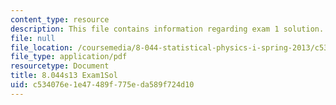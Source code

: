 ```yaml
---
content_type: resource
description: This file contains information regarding exam 1 solution.
file: null
file_location: /coursemedia/8-044-statistical-physics-i-spring-2013/c534076e1e47489f775eda589f724d10_MIT8_044S14_exam1sol_04.pdf
file_type: application/pdf
resourcetype: Document
title: 8.044s13 Exam1Sol
uid: c534076e-1e47-489f-775e-da589f724d10
---
```

